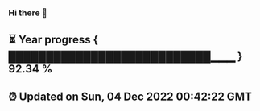 ### Hi there 👋
⏳ Year progress { ███████████████████████████▁▁▁ } 92.34 %
---
⏰ Updated on Sun, 04 Dec 2022 00:42:22 GMT
---
